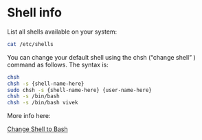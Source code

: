 # Shell info

List all shells available on your system:

```bash
cat /etc/shells
```

You can change your default shell using the chsh (“change shell” ) command as follows. The syntax is:

```bash
chsh
chsh -s {shell-name-here}
sudo chsh -s {shell-name-here} {user-name-here}
chsh -s /bin/bash
chsh -s /bin/bash vivek
```

More info here:

[Change Shell to Bash](https://www.cyberciti.biz/faq/how-to-change-shell-to-bash/)